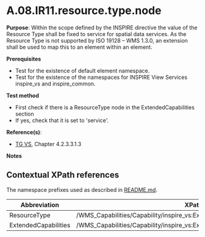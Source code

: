 # A.08.IR11.resource.type.node

**Purpose**: Within the scope defined by the INSPIRE directive the value of the Resource Type shall be fixed to service for spatial data services. As the Resource Type is not supported by ISO 19128 – WMS 1.3.0, an extension shall be used to map this to an element within an element.

**Prerequisites**

* Test for the existence of default element namespace.
* Test for the existence of the namespaces for INSPIRE View Services inspire_vs and inspire_common.

**Test method**

* First check if there is a ResourceType node in the ExtendedCapabilities section
* If yes, check that it is set to 'service'.

**Reference(s)**:
* [TG VS](README.md#ref_TG_VS), Chapter 4.2.3.3.1.3

**Notes**

## Contextual XPath references

The namespace prefixes used as described in [README.md](README.md#namespaces).

Abbreviation                                               |  XPath expression
---------------------------------------------------------- | -------------------------------------------------------------------------
ResourceType <a name="ResourceType"></a>   | /WMS_Capabilities/Capability/inspire_vs:ExtendedCapabilities/inspire_common:ResourceType
ExtendedCapabilities <a name="ExtendedCapabilities"></a>   | /WMS_Capabilities/Capability/inspire_vs:ExtendedCapabilities
